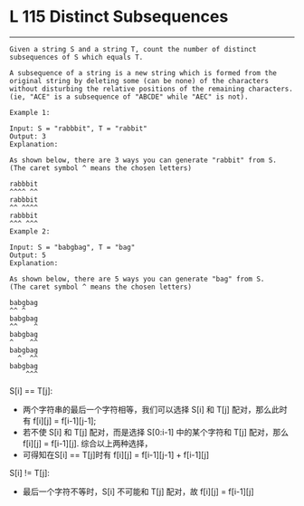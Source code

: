 # L 115 Distinct Subsequences
 
--- 
 
``` 
Given a string S and a string T, count the number of distinct subsequences of S which equals T.

A subsequence of a string is a new string which is formed from the original string by deleting some (can be none) of the characters without disturbing the relative positions of the remaining characters. (ie, "ACE" is a subsequence of "ABCDE" while "AEC" is not).

Example 1:

Input: S = "rabbbit", T = "rabbit"
Output: 3
Explanation:

As shown below, there are 3 ways you can generate "rabbit" from S.
(The caret symbol ^ means the chosen letters)

rabbbit
^^^^ ^^
rabbbit
^^ ^^^^
rabbbit
^^^ ^^^
Example 2:

Input: S = "babgbag", T = "bag"
Output: 5
Explanation:

As shown below, there are 5 ways you can generate "bag" from S.
(The caret symbol ^ means the chosen letters)

babgbag
^^ ^
babgbag
^^    ^
babgbag
^    ^^
babgbag
  ^  ^^
babgbag
    ^^^
 ```

S[i] == T[j]: 
- 两个字符串的最后一个字符相等，我们可以选择 S[i] 和 T[j] 配对，那么此时有 f[i][j] = f[i-1][j-1]; 
- 若不使 S[i] 和 T[j] 配对，而是选择 S[0:i-1] 中的某个字符和 T[j] 配对，那么 f[i][j] = f[i-1][j]. 综合以上两种选择，
- 可得知在S[i] == T[j]时有 f[i][j] = f[i-1][j-1] + f[i-1][j]

S[i] != T[j]: 
- 最后一个字符不等时，S[i] 不可能和 T[j] 配对，故 f[i][j] = f[i-1][j]